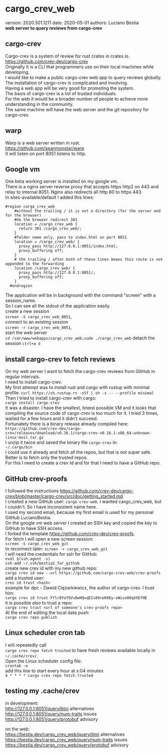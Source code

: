 # cargo_crev_web

[comment]: # (lmake_readme cargo.toml data start)
version: 2020.501.1211  date: 2020-05-01 authors: Luciano Bestia  
**web server to query reviews from cargo-crev**

[comment]: # (lmake_readme cargo.toml data end)  

## cargo-crev

Cargo-crev is a system of review for rust crates in crates.io.  
<https://github.com/crev-dev/cargo-crev>  
Originally it is a CLI that programmers use on their local machines while developing.  
I would like to make a public cargo-crev web app to query reviews globally.  
The installation of cargo-crev is complicated and involving.  
Having a web app will be very good for promoting the system.  
The basis of cargo-crev is a list of trusted individuals.  
For the web it would be a broader number of people to achieve more understanding in the community.  
The same machine will have the web server and the git repository for cargo-crev.  

## warp

Warp is a web server written in rust.  
<https://github.com/seanmonstar/warp>  
It will listen on port 8051 listens to http.  

## Google vm

One beta working server is installed on my google vm.  
There is a nginx server reverse proxy that accepts https http2 on 443 and relay to internal 8051.
Nginx also redirects all http 80 to https 443.  
In sites-available/default I added this lines:

```nginx
#region cargo_crev_web
    #without the trailing / it is not a directory (for the server and for the browser)
    #do the browser redirect 301
    location = /cargo_crev_web {
      return 301 /cargo_crev_web/;
    }
    #folder name only, pass to index.html on port 8051
    location = /cargo_crev_web/ {
      proxy_pass http://127.0.0.1:8051/index.html;
      proxy_buffering off;
    }
    # the trailing / after both of these lines means this route is not appended to the forwarding
    location /cargo_crev_web/ {
      proxy_pass http://127.0.0.1:8051/;
      proxy_buffering off;
    }
  #endregion
```

The application will be in background with the command "screen" with a session_name.  
So I can see all the stdout of the application easily.  
create a new session  
`screen -S cargo_crev_web_8051`,  
connect to an existing session  
`screen -r cargo_crev_web_8051`,  
start the web server  
`cd /var/www/webapps/cargo_crev_web;sudo ./cargo_crev_web`
detach the session
`ctrl+a d`

## install cargo-crev to fetch reviews

On my web server I want to fetch the cargo-crev reviews from GitHub in regular intervals.  
I need to install cargo-crev.  
My first attempt was to install rust and cargo with rustup with minimal profile.
`curl https://sh.rustup.rs -sSf | sh -s -- --profile minimal`  
Then I tried to install cargo-crev with cargo:  
`cargo install cargo-crev`  
It was a disaster. I have the smallest, tiniest possible VM and it looks that compiling the source code of cargo-crev is too much for it. I tried 3 times, waited for a few hours and it didn't succeed.  
Fortunately there is a binary release already compiled here:  
`https://github.com/crev-dev/cargo-crev/releases/download/v0.16.1/cargo-crev-v0.16.1-x86_64-unknown-linux-musl.tar.gz`  
I unzip it twice and saved the binary file `cargo-crev` in:  
`~/.cargo/bin`  
I could use it already and fetch all the repos, but that is not super safe. Better is to fetch only the trusted repos.  
For this I need to create a crev Id and for that I need to have a GitHub repo.  

## GitHub crev-proofs

I followed the instructions <https://github.com/crev-dev/cargo-crev/blob/master/cargo-crev/src/doc/getting_started.md>  
I created a new GitHub user: `cargo-crev-web`. I wanted cargo_crev_web, but I couldn't. So I have inconsistent name here.  
I used my second email, because my first email is used for my personal GitHub LucianoBestia.  
On the google vm web server I created an SSH key and copied the key to GitHub to have SSH access.  
I forked the template <https://github.com/crev-dev/crev-proofs>.  
For fetch I will open a new screen session:  
`screen -S cargo_crev_web_git`  
to reconnect later: `screen -r cargo_crev_web_git`  
I will need the credentials for ssh for GitHub:  
`eval $(ssh-agent -s)`  
`ssh-add ~/.ssh/bestia2_for_github`  
create new crev id with my new github repo:  
`cargo crev id new --url https://github.com/cargo-crev-web/crev-proofs`  
add a trusted user:  
`crev id trust <hash>`  
example for dpc - Dawid Ciężarkiewicz, the author of cargo-crev. I trust him:  
`cargo crev id trust FYlr8YoYGVvDwHQxqEIs89reKKDy-oWisoO0qXXEfHE`  
it is possible also to trust a repo:  
`cargo crev trust <url of someone's crev-proofs repo>`  
At the end of editing the local data push:  
`cargo crev repo publish`  

## Linux scheduler cron tab

I will repeatedly call  
`cargo crev repo fetch trusted`
to have fresh reviews available locally in `~/.cache/crev/`.  
Open the Linux scheduler config file:  
`crontab -e`  
add this line to start every hour at x:04 minutes  
`4 * * * * cargo crev repo fetch trusted`  

## testing my .cache/crev

in development:  
<http://127.0.0.1:8051/query/btoi>    alternatives  
<http://127.0.0.1:8051/query/num-traits>   issues  
<http://127.0.0.1:8051/query/protobuf>   advisory  

on the web:  
<https://bestia.dev/cargo_crev_web/query/btoi>  alternatives  
<https://bestia.dev/cargo_crev_web/query/num-traits>  issues  
<https://bestia.dev/cargo_crev_web/query/protobuf>  advisory  

